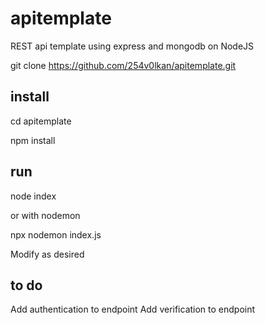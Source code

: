 # apitemplate

REST api template using express and mongodb on NodeJS

git clone <https://github.com/254v0lkan/apitemplate.git>

## install

cd  apitemplate

npm install

## run

node index

or with nodemon

npx nodemon index.js

Modify as desired

## to do

Add authentication to endpoint
Add verification to endpoint
